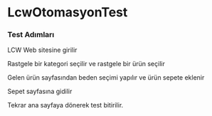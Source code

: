 # LcwOtomasyonTest

<h3>Test Adımları</h3>
<p>LCW Web sitesine girilir</p>
<p>Rastgele bir kategori seçilir ve rastgele bir ürün seçilir</p>
<p>Gelen ürün sayfasından beden seçimi yapılır ve ürün sepete eklenir</p>
<p>Sepet sayfasına gidilir</p>
<p>Tekrar ana sayfaya dönerek test bitirilir.</p>


